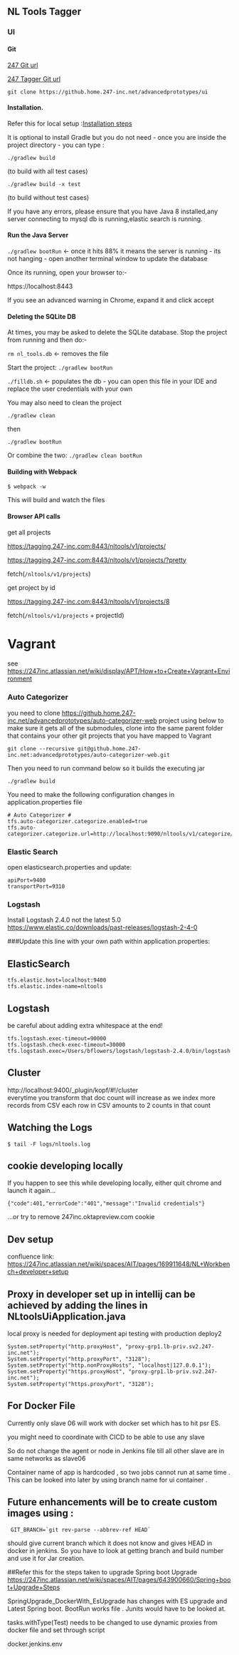 ## NL Tools Tagger

### UI

#### Git

[247 Git url](https://github.home.247-inc.net/)

[247 Tagger Git url](https://github.home.247-inc.net/advancedprototypes/ui)

```
git clone https://github.home.247-inc.net/advancedprototypes/ui
```
#### Installation.

Refer this for local setup  :[Installation steps](https://247inc.atlassian.net/wiki/spaces/AIT/pages/2015560522/MWB+Local+Setup)

It is optional to install Gradle but you do not need - once you are inside the project directory - you can type :
```
./gradlew build 
```
(to build with all test cases)
```
./gradlew build -x test 
```
(to build without test cases)

If you have any errors, please ensure that you have Java 8 installed,any server connecting to mysql db is running,elastic search is running.

#### Run the Java Server

```./gradlew bootRun``` ← once it hits 88% it means the server is running - its not hanging - open another terminal window to update the database

Once its running, open your browser to:-

https://localhost:8443 

If you see an advanced warning in Chrome, expand it and click accept 

#### Deleting the SQLite DB

At times, you may be asked to delete the SQLite database. Stop the project from running and then do:-

```rm nl_tools.db``` ← removes the file

Start the project: ```./gradlew bootRun```

```./filldb.sh``` ← populates the db - you can open this file in your IDE and replace the user credentials with your own

You may also need to clean the project

```./gradlew clean ```

then 

```./gradlew bootRun```

Or combine the two: ```./gradlew clean bootRun ```


#### Building with Webpack

```$ webpack -w ```

This will build and watch the files


#### Browser API calls

get all projects

https://tagging.247-inc.com:8443/nltools/v1/projects/ 

https://tagging.247-inc.com:8443/nltools/v1/projects/?pretty

fetch(`/nltools/v1/projects`)

get project by id 

https://tagging.247-inc.com:8443/nltools/v1/projects/8    

fetch(`/nltools/v1/projects` + projectId)    

# Vagrant

see https://247inc.atlassian.net/wiki/display/APT/How+to+Create+Vagrant+Environment   

### Auto Categorizer

you need to clone https://github.home.247-inc.net/advancedprototypes/auto-categorizer-web project using below to make sure it gets all of the submodules, clone into the same parent folder that contains your other git projects that you have mapped to Vagrant

```
git clone --recursive git@github.home.247-inc.net:advancedprototypes/auto-categorizer-web.git
```

Then you need to run command below so it builds the executing jar
```
./gradlew build
```

You need to make the following configuration changes in application.properties file

```
# Auto Categorizer #
tfs.auto-categorizer.categorize.enabled=true
tfs.auto-categorizer.categorize.url=http://localhost:9090/nltools/v1/categorize/
```


### Elastic Search 

open elasticsearch.properties and update:    
```
apiPort=9400    
transportPort=9310    
```
### Logstash 

Install Logstash 2.4.0 not the latest 5.0     
https://www.elastic.co/downloads/past-releases/logstash-2-4-0     

###Update this line with your own path within application.properties:     

## ElasticSearch 
```
tfs.elastic.host=localhost:9400
tfs.elastic.index-name=nltools
```
## Logstash # 
be careful about adding extra whitespace at the end!
 ```
tfs.logstash.exec-timeout=90000
tfs.logstash.check-exec-timeout=30000
tfs.logstash.exec=/Users/bflowers/logstash/logstash-2.4.0/bin/logstash
```
## Cluster   
http://localhost:9400/_plugin/kopf/#!/cluster     
everytime you transform that doc count will increase as we index more records from CSV each row in CSV amounts to 2 counts in that count

## Watching the Logs

`$ tail -F logs/nltools.log `

## cookie developing locally

If you happen to see this while developing locally, either quit chrome and launch it again... 

```
{"code":401,"errorCode":"401","message":"Invalid credentials"}
```

...or try to remove 247inc.oktapreview.com cookie


## Dev setup 
confluence link: https://247inc.atlassian.net/wiki/spaces/AIT/pages/169911648/NL+Workbench+developer+setup


## Proxy in developer set up in intellij can be achieved by adding the lines in NLtoolsUiApplication.java 

 local proxy is needed for deployment api testing with production deploy2 

    System.setProperty("http.proxyHost", "proxy-grp1.lb-priv.sv2.247-inc.net");
    System.setProperty("http.proxyPort", "3128");
    System.setProperty("http.nonProxyHosts", "localhost|127.0.0.1");
    System.setProperty("https.proxyHost", "proxy-grp1.lb-priv.sv2.247-inc.net");
    System.setProperty("https.proxyPort", "3128");
 
 
## For Docker File

 Currently only slave 06 will work with docker set which has to hit psr ES.

 you might need to coordinate with CICD to be able to use any slave

 So do not change the agent or node in  Jenkins file till all other slave are in same networks as slave06

 Container name of app is hardcoded , so two jobs cannot run at same time . This can be looked into later by using branch name for ui container .

## Future enhancements will be to create custom images using : 
```
 GIT_BRANCH=`git rev-parse --abbrev-ref HEAD` 
 ```
should give current branch which it does not know and gives HEAD in docker in jenkins. So you have to look at getting branch and build number and use it for Jar creation.

##Refer this for the steps taken to upgrade Spring boot Upgrade 
https://247inc.atlassian.net/wiki/spaces/AIT/pages/643900660/Spring+boot+Upgrade+Steps

 SpringUpgrade_DockerWith_EsUpgrade has changes with ES upgrade and Latest Spring boot. BootRun works file . Junits would have to be looked at.

 tasks.withType(Test) needs to be changed to use dynamic proxies from docker file and set through script 

docker.jenkins.env
